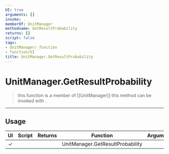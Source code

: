 ```yaml
---
UI: true
arguments: []
invoke: .
memberOf: UnitManager
methodname: GetResultProbability
returns: []
script: false
tags:
- UnitManager/_function
- function/UI
title: UnitManager.GetResultProbability
---
```

# UnitManager.GetResultProbability
> this function is a member of [[UnitManager]]
> this method can be invoked with `.`
-----
## Usage
|  UI | Script | Returns | Function | Arguments |
|:---:|:------:|-------:|:--------:|:---------|
|✓| ||UnitManager.GetResultProbability||
